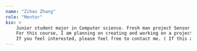 ```yaml
---
name: "Zihao Zhang"
role: "Mentor"
bio: >
    Junior student major in Computer science. Fresh man project Sensor / Remote controlled ORV. Sophomore project supper-fun       version zombie vs. plants. Like building things that are fun.
    For this course, I am planning on creating and working on a project called shift coverer that is made for student workers     in campus to find shift cover when they are unavailable to work. ( If you ever worked as a part-time worker in campus, you     would know that find a a cover for your shift when you do not or can not work is a huge trouble, but with this app,           student workers may better coordinate their hours and got each other’s back. )
    If you feel interested, please feel free to contact me. ( If this app turns out to be good I would strongly recommend it       to my supervisor in UCEN who might be happy to adopt and promote it lol. )
---
```

